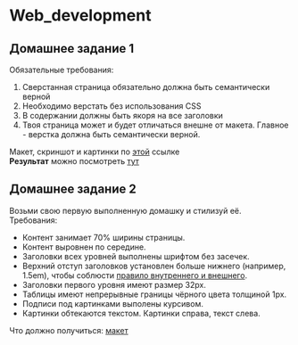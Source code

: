 # Web_development
## Домашнее задание 1

Обязательные требования:
1) Сверстанная страница обязательно должна быть семантически верной
2) Необходимо верстать без использования CSS
3) В содержании должны быть якоря на все заголовки
4) Твоя страница может и будет отличаться внешне от макета. Главное - верстка должна быть семантически верной.

Макет, скриншот и картинки по [этой](https://drive.google.com/open?id=1PWoLJnHDWB-gGCZV1Nlk9w0KnmvYwnYp) ссылке  
  **Результат** можно посмотреть [тут](https://annyswon.github.io/Web_development/%D0%97%D0%B0%D0%B4%D0%B0%D0%BD%D0%B8%D0%B5%201/)
  
## Домашнее задание 2

Возьми свою первую выполненную домашку и стилизуй её. Требования:
* Контент занимает 70% ширины страницы.
* Контент выровнен по середине.
* Заголовки всех уровней выполнены шрифтом без засечек.
* Верхний отступ заголовков установлен больше нижнего (например, 1.5em), чтобы соблюсти [правило внутреннего и внешнего](https://bureau.ru/bb/soviet/20140818/).
* Заголовки первого уровня имеют размер 32px.
* Таблицы имеют непрерывные границы чёрного цвета толщиной 1px.
* Подписи под картинками выполены курсивом.
* Картинки обтекаются текстом. Картинки справа, текст слева.

Что должно получиться: [макет](https://drive.google.com/file/d/1txYzFQzGfcwXjRX7wn307vzlvILDtLqF/view)<br>
